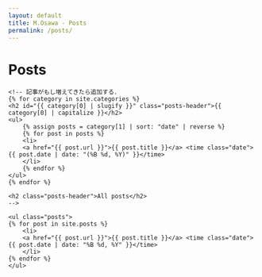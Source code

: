 ```yaml
---
layout: default
title: M.Osawa - Posts
permalink: /posts/
---
```


<div class="posts-container">
    <h1 class="posts-header">Posts</h1>

    <!-- 記事がもし増えてきたら追加する．
    {% for category in site.categories %}
    <h2 id="{{ category[0] | slugify }}" class="posts-header">{{ category[0] | capitalize }}</h2>
    <ul>
        {% assign posts = category[1] | sort: "date" | reverse %}
        {% for post in posts %}
        <li>
        <a href="{{ post.url }}">{{ post.title }}</a> <time class="date">{{ post.date | date: "(%B %d, %Y)" }}</time>
        </li>
        {% endfor %}
    </ul>
    {% endfor %} 
    
    <h2 class="posts-header">All posts</h2> 
    -->

    <ul class="posts">
    {% for post in site.posts %}
        <li>
        <a href="{{ post.url }}">{{ post.title }}</a> <time class="date">{{ post.date | date: "%B %d, %Y" }}</time>
        </li>
    {% endfor %}
    </ul>
</div>